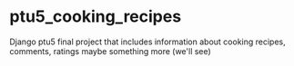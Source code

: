 # ptu5_cooking_recipes
Django ptu5 final project that includes information about cooking recipes, comments, ratings maybe something more (we'll see)
